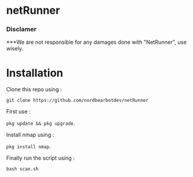 # netRunner




### Disclamer

***We are not responsible for any damages done with "NetRunner", use wisely.

# Installation

Clone this repo using :

`git clone https://github.com/nordbearbotdev/netRunner`

First use :

`pkg update && pkg upgrade`.

Install nmap using :

`pkg install nmap`.

Finally run the script using :

`bash scan.sh`
